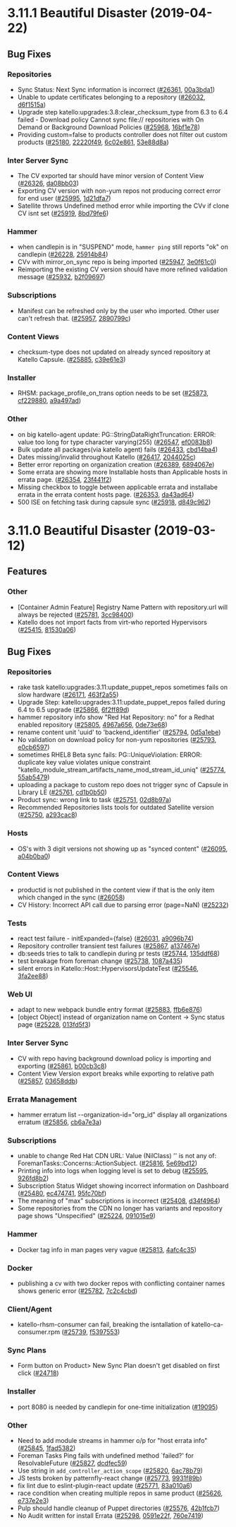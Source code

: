 # 3.11.1 Beautiful Disaster (2019-04-22)

## Bug Fixes

### Repositories
 * Sync Status: Next Sync information is incorrect ([#26361](https://projects.theforeman.org/issues/26361), [00a3bda1](https://github.com/Katello/katello.git/commit/00a3bda130c6217f2075e3914a8052bbdbee4493))
 * Unable to update certificates belonging to a  repository ([#26032](https://projects.theforeman.org/issues/26032), [d6f1515a](https://github.com/Katello/katello.git/commit/d6f1515ab4539acbf3b0ed58fb1737b7945cb740))
 * Upgrade step katello:upgrades:3.8:clear_checksum_type from 6.3 to 6.4 failed - Download policy Cannot sync file:// repositories with On Demand or Background Download Policies ([#25968](https://projects.theforeman.org/issues/25968), [16bf1e78](https://github.com/Katello/katello.git/commit/16bf1e784c86dd4b43b650d8fb056f0f1b034f68))
 * Providing custom=false to products controller does not filter out custom products ([#25180](https://projects.theforeman.org/issues/25180), [22220f49](https://github.com/Katello/katello.git/commit/22220f49331b3e2d4580ffe551b86ed76050f176), [6c02e861](https://github.com/Katello/katello.git/commit/6c02e861083cd6e4d7c913c6e42fb6c4861d8a09), [53e88d8a](https://github.com/Katello/katello.git/commit/53e88d8a47384246696b0084d958b5397c74cc64))

### Inter Server Sync
 * The CV exported tar should have minor version of Content View ([#26326](https://projects.theforeman.org/issues/26326), [da08bb03](https://github.com/Katello/hammer-cli-katello.git/commit/da08bb032d6071eec4d3f7efd9580b879b108238))
 * Exporting CV version with non-yum repos not producing correct error for end user ([#25995](https://projects.theforeman.org/issues/25995), [1d21dfa7](https://github.com/Katello/hammer-cli-katello.git/commit/1d21dfa7af7580c0fb93cc510140295e35bb5237))
 * Satellite throws Undefined method error while importing the CVv if clone CV isnt set ([#25919](https://projects.theforeman.org/issues/25919), [8bd79fe6](https://github.com/Katello/hammer-cli-katello.git/commit/8bd79fe62e663b743d8de2402a5a62a980fe85df))

### Hammer
 * when candlepin is in "SUSPEND" mode, `hammer ping` still reports "ok" on candlepin ([#26228](https://projects.theforeman.org/issues/26228), [25914b84](https://github.com/Katello/katello.git/commit/25914b84f28b956c4ded09900a28661ca0f95c2a))
 * CVv with mirror_on_sync repo is being imported ([#25947](https://projects.theforeman.org/issues/25947), [3e0f61c0](https://github.com/Katello/hammer-cli-katello.git/commit/3e0f61c0b71e1e9db33e8fe6c5af5bd4fe5693d9))
 * Reimporting the existing CV version should have more refined validation message ([#25932](https://projects.theforeman.org/issues/25932), [b2f09697](https://github.com/Katello/hammer-cli-katello.git/commit/b2f096971d958bde710191f1c495a7962d6fcc27))

### Subscriptions
 * Manifest can be refreshed only by the user who imported. Other user can't refresh that. ([#25957](https://projects.theforeman.org/issues/25957), [2890799c](https://github.com/Katello/katello.git/commit/2890799c0188d611ad8dc52006f9e68518b930b3))

### Content Views
 * checksum-type does not updated on already synced repository at Katello Capsule. ([#25885](https://projects.theforeman.org/issues/25885), [c39e61e3](https://github.com/Katello/katello.git/commit/c39e61e30f9736093ca1d8dba1ec8873b53e4bf4))

### Installer
 * RHSM: package_profile_on_trans option needs to be set  ([#25873](https://projects.theforeman.org/issues/25873), [cf229880](https://github.com/theforeman/puppet-certs/commit/cf22988072b2051bb4ea52e4040a71cb0b599428), [a9a497ad](https://github.com/theforeman/puppet-certs/commit/a9a497adec2c6db853c32f987d2873265921dfcd))

### Other
 * on big katello-agent update: PG::StringDataRightTruncation: ERROR:  value too long for type character varying(255) ([#26547](https://projects.theforeman.org/issues/26547), [ef0083b8](https://github.com/Katello/katello.git/commit/ef0083b8d80ae4e0265d8db36ee1216fb3ebb140))
 * Bulk update all packages(via katello agent) fails ([#26433](https://projects.theforeman.org/issues/26433), [cbd14ba4](https://github.com/Katello/katello.git/commit/cbd14ba421535c19202e3469b048372635f6c4d1))
 * Dates missing/invalid throughout Katello ([#26417](https://projects.theforeman.org/issues/26417), [2044025c](https://github.com/Katello/katello.git/commit/2044025c66df425cdc44246eeb422e4ed2d9555d))
 * Better error reporting on organization creation ([#26389](https://projects.theforeman.org/issues/26389), [6894067e](https://github.com/Katello/katello.git/commit/6894067e5f32a5bb6e6104301647738aa620cdef))
 * Some errata are showing more Installable hosts than Applicable hosts in errata page. ([#26354](https://projects.theforeman.org/issues/26354), [23f441f2](https://github.com/Katello/katello.git/commit/23f441f24884022fb9bebba410fd9cf6995a6fab))
 * Missing checkbox to toggle between applicable errata and installabe errata in the errata content hosts page. ([#26353](https://projects.theforeman.org/issues/26353), [da43ad64](https://github.com/Katello/katello.git/commit/da43ad64537bc843e3699023ebaacf06f5718af2))
 * 500 ISE on fetching task during capsule sync ([#25918](https://projects.theforeman.org/issues/25918), [d849c962](https://github.com/Katello/katello.git/commit/d849c962a31ad653a5532147f39957f41802a907))

# 3.11.0 Beautiful Disaster (2019-03-12)

## Features

### Other
 * [Container Admin Feature] Registry Name Pattern with repository.url will always be rejected ([#25781](https://projects.theforeman.org/issues/25781), [3cc98400](https://github.com/Katello/katello.git/commit/3cc984002fc1e56c44f2d67a75a098d7c5f83880))
 * Katello does not import facts from virt-who reported Hypervisors ([#25415](https://projects.theforeman.org/issues/25415), [81530a06](https://github.com/Katello/katello.git/commit/81530a06de177a78275b229d0ec491579ce016f4))

## Bug Fixes

### Repositories
 * rake task katello:upgrades:3.11:update_puppet_repos sometimes fails on slow hardware ([#26171](https://projects.theforeman.org/issues/26171), [463f2a55](https://github.com/Katello/katello.git/commit/463f2a551de0469b263d944a2fbacd91d03775b3))
 * Upgrade Step: katello:upgrades:3.11:update_puppet_repos failed during 6.4 to 6.5 upgrade ([#25866](https://projects.theforeman.org/issues/25866), [6f2ff89d](https://github.com/Katello/katello.git/commit/6f2ff89df3f797d3dbce121897b0e79af351d4e6))
 * hammer repository info show "Red Hat Repository: no" for a Redhat enabled repository ([#25805](https://projects.theforeman.org/issues/25805), [4967a656](https://github.com/Katello/katello.git/commit/4967a656fccc33153790a0a479193573487e7eed), [0de73e68](https://github.com/Katello/hammer-cli-katello.git/commit/0de73e6874d46e3e4f7c852410e09a9af4c77ec9))
 * rename content unit 'uuid' to 'backend_identifier' ([#25794](https://projects.theforeman.org/issues/25794), [0d5a1ebe](https://github.com/Katello/katello.git/commit/0d5a1ebe7d722113d16146d6f98b6d2a39c351c0))
 * No validation on download policy for non-yum repositories ([#25793](https://projects.theforeman.org/issues/25793), [e0cb6597](https://github.com/Katello/katello.git/commit/e0cb6597f0dd9f49cd09718aca2d25207ee33cb5))
 * sometimes RHEL8 Beta sync fails: PG::UniqueViolation: ERROR:  duplicate key value violates unique constraint "katello_module_stream_artifacts_name_mod_stream_id_uniq" ([#25774](https://projects.theforeman.org/issues/25774), [55ab5479](https://github.com/Katello/katello.git/commit/55ab54799e4bf0454c89accc4ed30206bc2219df))
 * uploading a package to custom repo does not trigger sync of Capsule in Library LE ([#25761](https://projects.theforeman.org/issues/25761), [cd1b0b50](https://github.com/Katello/katello.git/commit/cd1b0b5028f1dcc1a9b55c555b9aa3a40d241c75))
 * Product sync: wrong link to task ([#25751](https://projects.theforeman.org/issues/25751), [02d8b97a](https://github.com/Katello/katello.git/commit/02d8b97ae38b31580295259f43dc304dcdee9c47))
 * Recommended Repositories lists tools for outdated Satellite version ([#25750](https://projects.theforeman.org/issues/25750), [a293cac8](https://github.com/Katello/katello.git/commit/a293cac81496ef4bd12948fa4577a8a2ef71a690))

### Hosts
 * OS's with 3 digit versions not showing up as "synced content" ([#26095](https://projects.theforeman.org/issues/26095), [a04b0ba0](https://github.com/Katello/katello.git/commit/a04b0ba0f4289200b246874a5d3ba681129748d7))

### Content Views
 * productid is not published in the content view if that is the only item which changed in the sync ([#26058](https://projects.theforeman.org/issues/26058))
 * CV History: Incorrect API call due to parsing error (page=NaN) ([#25232](https://projects.theforeman.org/issues/25232))

### Tests
 * react test failure - initExpanded={false} ([#26031](https://projects.theforeman.org/issues/26031), [a9096b74](https://github.com/Katello/katello.git/commit/a9096b74c5ab3540e9bb854db9f3c99807f381ab))
 * Repository controller transient test failures ([#25867](https://projects.theforeman.org/issues/25867), [a137467e](https://github.com/Katello/katello.git/commit/a137467ed23923964c6134f46cb3760a813ff225))
 * db:seeds tries to talk to candlepin during pr tests ([#25744](https://projects.theforeman.org/issues/25744), [135ddf68](https://github.com/Katello/katello.git/commit/135ddf68d93e18574db5d956d8bbe27dcfaa7624))
 * test breakage from foreman change ([#25738](https://projects.theforeman.org/issues/25738), [1087a435](https://github.com/Katello/katello.git/commit/1087a435e089201baf0a0d49ae50b4f0b6e7f398))
 * silent errors in Katello::Host::HypervisorsUpdateTest ([#25546](https://projects.theforeman.org/issues/25546), [3fa2ee88](https://github.com/Katello/katello.git/commit/3fa2ee88fbae9051eab13340a9e33d0f8450b965))

### Web UI
 * adapt to new webpack bundle entry format ([#25883](https://projects.theforeman.org/issues/25883), [ffb6e876](https://github.com/Katello/katello.git/commit/ffb6e876b646bc9c3903c829fb8a734ac42c7c14))
 * [object Object] instead of organization name on Content -> Sync status page ([#25228](https://projects.theforeman.org/issues/25228), [013fd5f3](https://github.com/Katello/katello.git/commit/013fd5f3ed9ca9ef2a0820265fc3f446d4e0a2d4))

### Inter Server Sync
 * CV with repo having background download policy is importing and exporting ([#25861](https://projects.theforeman.org/issues/25861), [b00cb3c8](https://github.com/Katello/hammer-cli-katello.git/commit/b00cb3c8be632f52d1b636b093bda10ab816f887))
 * Content View Version export breaks while exporting to relative path ([#25857](https://projects.theforeman.org/issues/25857), [03658ddb](https://github.com/Katello/hammer-cli-katello.git/commit/03658ddb516abae5f7bd691136e6dae374e63bf5))

### Errata Management
 * hammer erratum list  --organization-id="org_id" display all organizations erratum ([#25856](https://projects.theforeman.org/issues/25856), [cb6a7e3a](https://github.com/Katello/katello.git/commit/cb6a7e3ac8882991edb3bd35de2de1d7c1590580))

### Subscriptions
 * unable to change Red Hat CDN URL: Value (NilClass) '' is not any of: ForemanTasks::Concerns::ActionSubject. ([#25816](https://projects.theforeman.org/issues/25816), [5e69bd12](https://github.com/Katello/katello.git/commit/5e69bd1284a8ee4c7f0acdaa175df19159785df2))
 * Printing info into logs when logging level is set to debug ([#25595](https://projects.theforeman.org/issues/25595), [926fd8b2](https://github.com/Katello/katello.git/commit/926fd8b2abbb7d4aec7aecd2cc7c1a85fa6ef755))
 * Subscription Status Widget showing incorrect information on Dashboard ([#25480](https://projects.theforeman.org/issues/25480), [ec474741](https://github.com/Katello/katello.git/commit/ec4747412bcf16c62226ef5dea0c1be9c277e758), [95fc70bf](https://github.com/Katello/katello.git/commit/95fc70bf4b49fbe0c117e570b8372e6cf7fd76ef))
 * The meaning of "max" subscriptions is incorrect ([#25408](https://projects.theforeman.org/issues/25408), [d34f4964](https://github.com/Katello/katello.git/commit/d34f49642af8c55143542109d1f6775d37b789a4))
 * Some repositories from the CDN no longer has variants and repository page shows "Unspecified" ([#25224](https://projects.theforeman.org/issues/25224), [091015e9](https://github.com/Katello/katello.git/commit/091015e9b30dfce041d6173d63fc61ee55c5fbe1))

### Hammer
 * Docker tag info in man pages very vague ([#25813](https://projects.theforeman.org/issues/25813), [4afc4c35](https://github.com/Katello/hammer-cli-katello.git/commit/4afc4c35495e99d73708b502c6ae4048941939e7))

### Docker
 * publishing a cv with two docker repos with conflicting container names shows generic error ([#25782](https://projects.theforeman.org/issues/25782), [7c2c4cbd](https://github.com/Katello/katello.git/commit/7c2c4cbd1924160a6b55f81296a991f0c424fe5b))

### Client/Agent
 * katello-rhsm-consumer can fail, breaking the isntallation of katello-ca-consumer.rpm ([#25739](https://projects.theforeman.org/issues/25739), [f5397553](https://github.com/theforeman/puppet-certs/commit/f53975534752041d655994795b539912e4b7aa36))

### Sync Plans
 * Form button on Product> New Sync Plan doesn't get disabled on first click ([#24718](https://projects.theforeman.org/issues/24718))

### Installer
 * port 8080 is needed by candlepin for one-time initialization ([#19095](https://projects.theforeman.org/issues/19095))

### Other
 * Need to add module streams in hammer o/p for "host errata info" ([#25845](https://projects.theforeman.org/issues/25845), [1fad5382](https://github.com/Katello/hammer-cli-katello.git/commit/1fad5382de0e166cc570fe17e3fd9f64c6d813fa))
 * Foreman Tasks Ping fails with undefined method `failed?' for ResolvableFuture ([#25827](https://projects.theforeman.org/issues/25827), [dcdfec59](https://github.com/Katello/katello.git/commit/dcdfec598263b6f7fb311821fa9abce6a0a4540f))
 * Use string in `add_controller_action_scope` ([#25820](https://projects.theforeman.org/issues/25820), [6ac78b79](https://github.com/Katello/katello.git/commit/6ac78b79f30eca916555805099c441ef1e91ef0b))
 * JS tests broken by patternfly-react change ([#25773](https://projects.theforeman.org/issues/25773), [9931f89b](https://github.com/Katello/katello.git/commit/9931f89b0454cf042f95ac2d9f3ec9204df23391))
 * fix lint due to eslint-plugin-react update ([#25771](https://projects.theforeman.org/issues/25771), [83a010a6](https://github.com/Katello/katello.git/commit/83a010a6a57cc8ef678f28d6676b96c624940819))
 * race condition when creating multiple repos in same product ([#25626](https://projects.theforeman.org/issues/25626), [e737e2e3](https://github.com/Katello/katello.git/commit/e737e2e335bb72cda791eba8f3890b0c2585f4e2))
 * Pulp should handle cleanup of Puppet directories ([#25576](https://projects.theforeman.org/issues/25576), [42b1fcb7](https://github.com/Katello/katello.git/commit/42b1fcb73452c06552b28b286726af43f0e5c413))
 * No Audit written for install Errata ([#25298](https://projects.theforeman.org/issues/25298), [0591e22f](https://github.com/Katello/katello.git/commit/0591e22f37f5ba46a080ea986a5e016d82b1910e), [760e7419](https://github.com/Katello/katello.git/commit/760e741910dce28cfd128995f7378aeb54922450))
